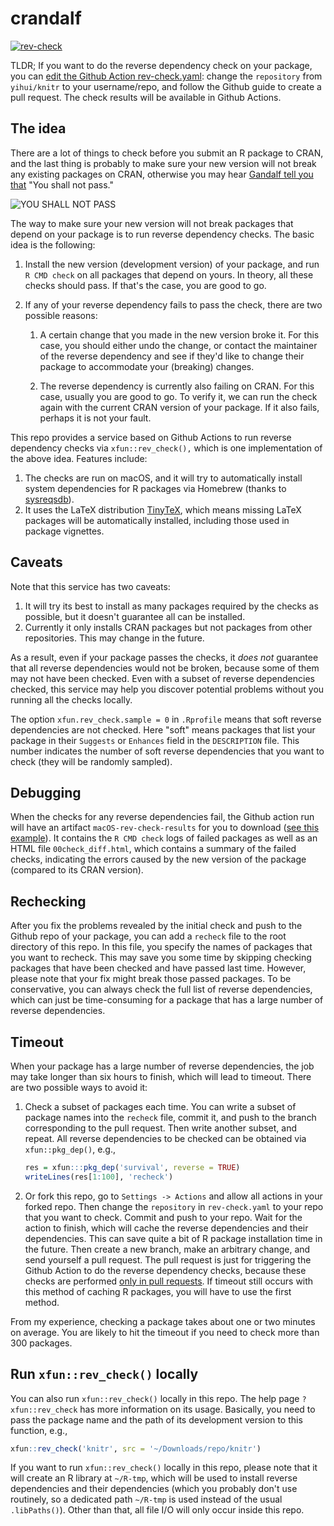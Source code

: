 # crandalf

[![rev-check](https://github.com/yihui/crandalf/workflows/rev-check/badge.svg)](https://github.com/yihui/crandalf/actions)

TLDR; If you want to do the reverse dependency check on your package, you can
[edit the Github Action
rev-check.yaml](https://github.com/yihui/crandalf/edit/master/.github/workflows/rev-check.yaml):
change the `repository` from `yihui/knitr` to your username/repo, and follow the
Github guide to create a pull request. The check results will be available in
Github Actions.

## The idea

There are a lot of things to check before you submit an R package to CRAN, and
the last thing is probably to make sure your new version will not break any
existing packages on CRAN, otherwise you may hear [Gandalf tell you
that](http://youtu.be/V4UfAL9f74I) "You shall not pass."

![YOU SHALL NOT PASS](https://i.imgur.com/3mdv0k9.jpg)

The way to make sure your new version will not break packages that depend on
your package is to run reverse dependency checks. The basic idea is the
following:

1.  Install the new version (development version) of your package, and run
    `R CMD check` on all packages that depend on yours. In theory, all these
    checks should pass. If that's the case, you are good to go.

2.  If any of your reverse dependency fails to pass the check, there are two
    possible reasons:

    1.  A certain change that you made in the new version broke it. For this
        case, you should either undo the change, or contact the maintainer of
        the reverse dependency and see if they'd like to change their package to
        accommodate your (breaking) changes.

    2.  The reverse dependency is currently also failing on CRAN. For this case,
        usually you are good to go. To verify it, we can run the check again
        with the current CRAN version of your package. If it also fails, perhaps
        it is not your fault.

This repo provides a service based on Github Actions to run reverse dependency
checks via `xfun::rev_check(),` which is one implementation of the above idea.
Features include:

1.  The checks are run on macOS, and it will try to automatically install system
    dependencies for R packages via Homebrew (thanks to
    [sysreqsdb](https://github.com/r-hub/sysreqsdb)).
2.  It uses the LaTeX distribution [TinyTeX](https://github.com/yihui/tinytex),
    which means missing LaTeX packages will be automatically installed,
    including those used in package vignettes.

## Caveats

Note that this service has two caveats:

1.  It will try its best to install as many packages required by the checks as
    possible, but it doesn't guarantee all can be installed.
2.  Currently it only installs CRAN packages but not packages from other
    repositories. This may change in the future.

As a result, even if your package passes the checks, it *does not* guarantee
that all reverse dependencies would not be broken, because some of them may not
have been checked. Even with a subset of reverse dependencies checked, this
service may help you discover potential problems without you running all the
checks locally.

The option `xfun.rev_check.sample = 0` in `.Rprofile` means that soft reverse
dependencies are not checked. Here "soft" means packages that list your package
in their `Suggests` or `Enhances` field in the `DESCRIPTION` file. This number
indicates the number of soft reverse dependencies that you want to check (they
will be randomly sampled).

## Debugging

When the checks for any reverse dependencies fail, the Github action run will
have an artifact `macOS-rev-check-results` for you to download ([see this
example](https://github.com/yihui/crandalf/actions/runs/641478391)). It contains
the `R CMD check` logs of failed packages as well as an HTML file
`00check_diff.html`, which contains a summary of the failed checks, indicating
the errors caused by the new version of the package (compared to its CRAN
version).

## Rechecking

After you fix the problems revealed by the initial check and push to the Github
repo of your package, you can add a `recheck` file to the root directory of this
repo. In this file, you specify the names of packages that you want to recheck.
This may save you some time by skipping checking packages that have been checked
and have passed last time. However, please note that your fix might break those
passed packages. To be conservative, you can always check the full list of
reverse dependencies, which can just be time-consuming for a package that has a
large number of reverse dependencies.

## Timeout

When your package has a large number of reverse dependencies, the job may take
longer than six hours to finish, which will lead to timeout. There are two
possible ways to avoid it:

1.  Check a subset of packages each time. You can write a subset of package
    names into the `recheck` file, commit it, and push to the branch
    corresponding to the pull request. Then write another subset, and repeat.
    All reverse dependencies to be checked can be obtained via
    `xfun::pkg_dep()`, e.g.,

    ``` r
    res = xfun:::pkg_dep('survival', reverse = TRUE)
    writeLines(res[1:100], 'recheck')
    ```

2.  Or fork this repo, go to `Settings -> Actions` and allow all actions in your
    forked repo. Then change the `repository` in `rev-check.yaml` to your repo
    that you want to check. Commit and push to your repo. Wait for the action to
    finish, which will cache the reverse dependencies and their dependencies.
    This can save quite a bit of R package installation time in the future. Then
    create a new branch, make an arbitrary change, and send yourself a pull
    request. The pull request is just for triggering the Github Action to do the
    reverse dependency checks, because these checks are performed [only in pull
    requests](https://github.com/yihui/crandalf/blob/f2028ce8c9dc6f45eb73b52ee906d26872ceb66e/R/revcheck.R#L10-L14).
    If timeout still occurs with this method of caching R packages, you will
    have to use the first method.

From my experience, checking a package takes about one or two minutes on
average. You are likely to hit the timeout if you need to check more than 300
packages.

## Run `xfun::rev_check()` locally

You can also run `xfun::rev_check()` locally in this repo. The help page
`?xfun::rev_check` has more information on its usage. Basically, you need to
pass the package name and the path of its development version to this function,
e.g.,

``` r
xfun::rev_check('knitr', src = '~/Downloads/repo/knitr')
```

If you want to run `xfun::rev_check()` locally in this repo, please note that it
will create an R library at `~/R-tmp`, which will be used to install reverse
dependencies and their dependencies (which you probably don't use routinely, so
a dedicated path `~/R-tmp` is used instead of the usual `.libPaths()`). Other
than that, all file I/O will only occur inside this repo.
